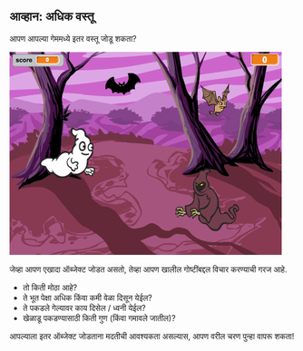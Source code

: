 ## आव्हान: अधिक वस्तू

आपण आपल्या गेममध्ये इतर वस्तू जोडू शकता?

![स्क्रीनशॉट](images/ghost-final.png)

जेव्हा आपण एखादा ऑब्जेक्ट जोडत असतो, तेव्हा आपण खालील गोष्टींबद्दल विचार करण्याची गरज आहे.

+ तो किती मोठा आहे?
+ ते भूत पेक्षा अधिक किंवा कमी वेळा दिसून येईल?
+ ते पकडले गेल्यावर काय दिसेल / ध्वनी येईल?
+ खेळाडू पकडण्यासाठी किती गुण (किंवा गमावले जातील)?

आपल्याला इतर ऑब्जेक्ट जोडताना मदतीची आवश्यकता असल्यास, आपण वरील चरण पुन्हा वापरू शकता!